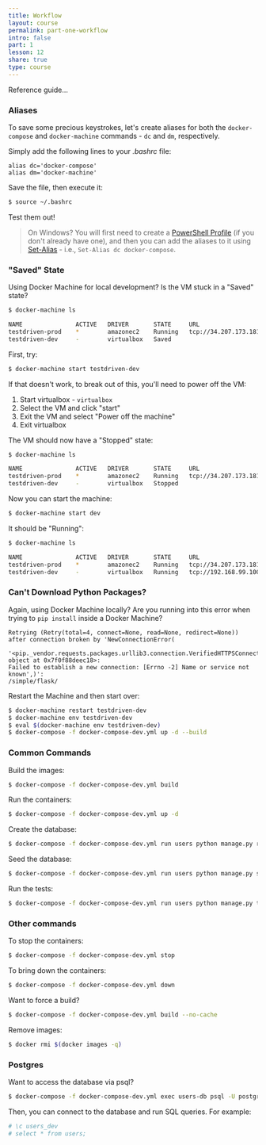 ```yaml
---
title: Workflow
layout: course
permalink: part-one-workflow
intro: false
part: 1
lesson: 12
share: true
type: course
---
```


Reference guide...

### Aliases

To save some precious keystrokes, let's create aliases for both the `docker-compose` and `docker-machine` commands - `dc` and `dm`, respectively.

Simply add the following lines to your *.bashrc* file:

```
alias dc='docker-compose'
alias dm='docker-machine'
```

Save the file, then execute it:

```sh
$ source ~/.bashrc
```

Test them out!

> On Windows? You will first need to create a [PowerShell Profile](https://msdn.microsoft.com/en-us/powershell/scripting/core-powershell/ise/how-to-use-profiles-in-windows-powershell-ise) (if you don't already have one), and then you can add the aliases to it using [Set-Alias](https://msdn.microsoft.com/en-us/powershell/reference/5.1/microsoft.powershell.utility/set-alias) - i.e., `Set-Alias dc docker-compose`.

### "Saved" State

Using Docker Machine for local development? Is the VM stuck in a "Saved" state?

```sh
$ docker-machine ls

NAME               ACTIVE   DRIVER       STATE     URL                         SWARM   DOCKER        ERRORS
testdriven-prod    *        amazonec2    Running   tcp://34.207.173.181:2376           v18.03.1-ce
testdriven-dev     -        virtualbox   Saved                                         Unknown
```

First, try:

```sh
$ docker-machine start testdriven-dev
```

If that doesn't work, to break out of this, you'll need to power off the VM:

1. Start virtualbox - `virtualbox`
1. Select the VM and click "start"
1. Exit the VM and select "Power off the machine"
1. Exit virtualbox

The VM should now have a "Stopped" state:

```sh
$ docker-machine ls

NAME               ACTIVE   DRIVER       STATE     URL                         SWARM   DOCKER        ERRORS
testdriven-prod    *        amazonec2    Running   tcp://34.207.173.181:2376           v18.03.1-ce
testdriven-dev     -        virtualbox   Stopped
```

Now you can start the machine:

```sh
$ docker-machine start dev
```

It should be "Running":

```sh
$ docker-machine ls

NAME               ACTIVE   DRIVER       STATE     URL                         SWARM   DOCKER        ERRORS
testdriven-prod    *        amazonec2    Running   tcp://34.207.173.181:2376           v18.03.1-ce
testdriven-dev     -        virtualbox   Running   tcp://192.168.99.100:2376           v18.03.1-ce
```

### Can't Download Python Packages?

Again, using Docker Machine locally? Are you running into this error when trying to `pip install` inside a Docker Machine?

```
Retrying (Retry(total=4, connect=None, read=None, redirect=None))
after connection broken by 'NewConnectionError(
  '<pip._vendor.requests.packages.urllib3.connection.VerifiedHTTPSConnection object at 0x7f0f88deec18>:
Failed to establish a new connection: [Errno -2] Name or service not known',)':
/simple/flask/
```

Restart the Machine and then start over:

```sh
$ docker-machine restart testdriven-dev
$ docker-machine env testdriven-dev
$ eval $(docker-machine env testdriven-dev)
$ docker-compose -f docker-compose-dev.yml up -d --build
```

### Common Commands

Build the images:

```sh
$ docker-compose -f docker-compose-dev.yml build
```

Run the containers:

```sh
$ docker-compose -f docker-compose-dev.yml up -d
```

Create the database:

```sh
$ docker-compose -f docker-compose-dev.yml run users python manage.py recreate_db
```

Seed the database:

```sh
$ docker-compose -f docker-compose-dev.yml run users python manage.py seed_db
```

Run the tests:

```sh
$ docker-compose -f docker-compose-dev.yml run users python manage.py test
```

### Other commands

To stop the containers:

```sh
$ docker-compose -f docker-compose-dev.yml stop
```

To bring down the containers:

```sh
$ docker-compose -f docker-compose-dev.yml down
```

Want to force a build?

```sh
$ docker-compose -f docker-compose-dev.yml build --no-cache
```

Remove images:

```sh
$ docker rmi $(docker images -q)
```

### Postgres

Want to access the database via psql?

```sh
$ docker-compose -f docker-compose-dev.yml exec users-db psql -U postgres
```

Then, you can connect to the database and run SQL queries. For example:

```sh
# \c users_dev
# select * from users;
```
